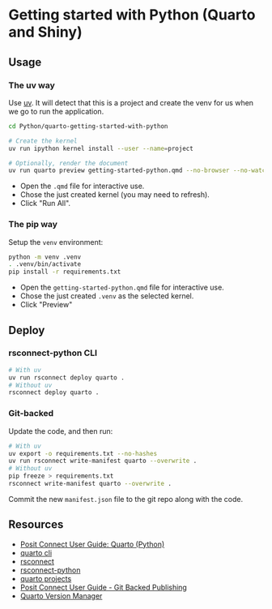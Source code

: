 # Getting started with Python (Quarto and Shiny)

## Usage

### The uv way

Use [uv](https://github.com/astral-sh/uv). It will detect that this is a project and create the venv for us when we go to run the application. 

```bash
cd Python/quarto-getting-started-with-python

# Create the kernel
uv run ipython kernel install --user --name=project

# Optionally, render the document
uv run quarto preview getting-started-python.qmd --no-browser --no-watch-inputs
```

- Open the `.qmd` file for interactive use.
- Chose the just created kernel (you may need to refresh).
- Click "Run All". 


### The pip way

Setup the `venv` environment:

```bash
python -m venv .venv
. .venv/bin/activate
pip install -r requirements.txt
```

- Open the `getting-started-python.qmd` file for interactive use.
- Chose the just created `.venv` as the selected kernel.
- Click "Preview"

## Deploy

### rsconnect-python CLI

```bash
# With uv
uv run rsconnect deploy quarto .
# Without uv
rsconnect deploy quarto .
```

### Git-backed

Update the code, and then run:

```bash
# With uv
uv export -o requirements.txt --no-hashes
uv run rsconnect write-manifest quarto --overwrite .
# Without uv
pip freeze > requirements.txt 
rsconnect write-manifest quarto --overwrite .
```

Commit the new `manifest.json` file to the git repo along with the code.

## Resources

- [Posit Connect User Guide: Quarto (Python)](https://docs.posit.co/connect/user/publishing-cli-quarto/)
- [quarto cli](https://quarto.org/docs/publishing/rstudio-connect.html)
- [rsconnect](https://github.com/rstudio/rsconnect)
- [rsconnect-python](https://github.com/rstudio/rsconnect-python)
- [quarto projects](https://quarto.org/docs/projects/quarto-projects.html)
- [Posit Connect User Guide - Git Backed Publishing ](https://docs.posit.co/connect/user/git-backed/)
- [Quarto Version Manager](https://github.com/dpastoor/qvm)
